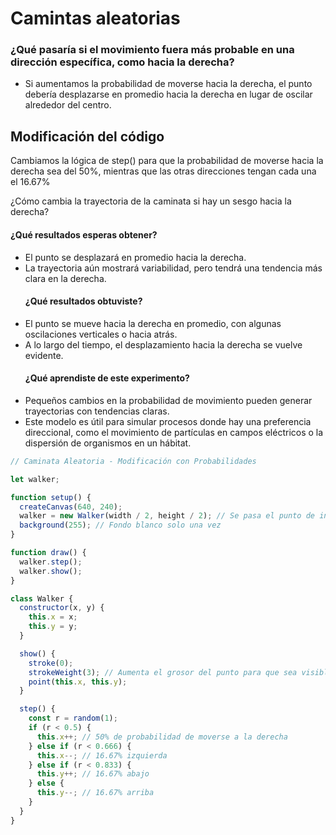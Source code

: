 # Camintas aleatorias
### ¿Qué pasaría si el movimiento fuera más probable en una dirección específica, como hacia la derecha?
- Si aumentamos la probabilidad de moverse hacia la derecha, el punto debería desplazarse en promedio hacia la derecha en lugar de oscilar alrededor del centro.

## Modificación del código
Cambiamos la lógica de step() para que la probabilidad de moverse hacia la derecha sea del 50%, mientras que las otras direcciones tengan cada una el 16.67%

¿Cómo cambia la trayectoria de la caminata si hay un sesgo hacia la derecha?

 #### ¿Qué resultados esperas obtener?
- El punto se desplazará en promedio hacia la derecha.
- La trayectoria aún mostrará variabilidad, pero tendrá una tendencia más clara en la derecha.
  #### ¿Qué resultados obtuviste?
- El punto se mueve hacia la derecha en promedio, con algunas oscilaciones verticales o hacia atrás.
- A lo largo del tiempo, el desplazamiento hacia la derecha se vuelve evidente.
  #### ¿Qué aprendiste de este experimento?
- Pequeños cambios en la probabilidad de movimiento pueden generar trayectorias con tendencias claras.
- Este modelo es útil para simular procesos donde hay una preferencia direccional, como el movimiento de partículas en campos eléctricos o la dispersión de organismos en un hábitat.

```p5.js
// Caminata Aleatoria - Modificación con Probabilidades

let walker;

function setup() {
  createCanvas(640, 240);
  walker = new Walker(width / 2, height / 2); // Se pasa el punto de inicio
  background(255); // Fondo blanco solo una vez
}

function draw() {
  walker.step();
  walker.show();
}

class Walker {
  constructor(x, y) {
    this.x = x;
    this.y = y;
  }

  show() {
    stroke(0);
    strokeWeight(3); // Aumenta el grosor del punto para que sea visible
    point(this.x, this.y);
  }

  step() {
    const r = random(1);
    if (r < 0.5) {
      this.x++; // 50% de probabilidad de moverse a la derecha
    } else if (r < 0.666) {
      this.x--; // 16.67% izquierda
    } else if (r < 0.833) {
      this.y++; // 16.67% abajo
    } else {
      this.y--; // 16.67% arriba
    }
  }
}

```
